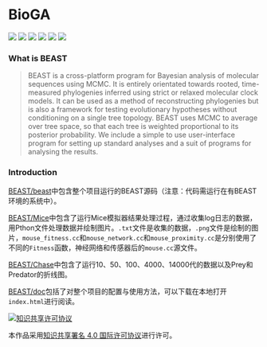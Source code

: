 # BioGA
![](https://img.shields.io/badge/dynamic/json?color=%231D1B1B&label=Github&query=%24.data.totalSubs&url=https%3A%2F%2Fapi.spencerwoo.com%2Fsubstats%2F%3Fsource%3Dgithub%26queryKey%3DHurleyJames) ![](https://img.shields.io/badge/dynamic/json?color=%232093DC&label=Twitter&query=%24.data.totalSubs&url=https%3A%2F%2Fapi.spencerwoo.com%2Fsubstats%2F%3Fsource%3Dtwitter%26queryKey%3DHurleyHuang23) ![](https://img.shields.io/badge/dynamic/json?color=%233FA4DA&label=Telegram&query=%24.data.totalSubs&url=https%3A%2F%2Fapi.spencerwoo.com%2Fsubstats%2F%3Fsource%3Dtelegram%26queryKey%3DHurleyJames) ![](https://img.shields.io/badge/dynamic/json?color=%23E79437&label=微博&query=%24.data.totalSubs&url=https%3A%2F%2Fapi.spencerwoo.com%2Fsubstats%2F%3Fsource%3Dweibo%26queryKey%3D5628559861) ![](https://img.shields.io/badge/dynamic/json?color=%23097BE9&label=知乎&query=%24.data.totalSubs&url=https%3A%2F%2Fapi.spencerwoo.com%2Fsubstats%2F%3Fsource%3Dzhihu%26queryKey%3Dhuang-peng-yuan-91) ![](https://img.shields.io/badge/dynamic/json?color=%23199C59&label=酷安&query=%24.data.totalSubs&url=https%3A%2F%2Fapi.spencerwoo.com%2Fsubstats%2F%3Fsource%3Dcoolapk%26queryKey%3D795519)  

### What is BEAST

> BEAST is a cross-platform program for Bayesian analysis of molecular sequences using MCMC. It is entirely orientated towards rooted, time-measured phylogenies inferred using strict or relaxed molecular clock models. It can be used as a method of reconstructing phylogenies but is also a framework for testing evolutionary hypotheses without conditioning on a single tree topology. BEAST uses MCMC to average over tree space, so that each tree is weighted proportional to its posterior probability. We include a simple to use user-interface program for setting up standard analyses and a suit of programs for analysing the results.

### Introduction

[BEAST/beast](BEAST/beast)中包含整个项目运行的BEAST源码（注意：代码需运行在有BEAST环境的系统中）。

[BEAST/Mice](BEAST/Mice)中包含了运行Mice模拟器结果处理过程，通过收集log日志的数据，用Pthon文件处理数据并绘制图片。`.txt`文件是收集的数据，`.png`文件是绘制的图片，`mouse_fitness.cc`和`mouse_network.cc`和`mouse_proximity.cc`是分别使用了不同的`Fitness`函数，神经网络和传感器后的`mouse.cc`源文件。

[BEAST/Chase](BEAST/Chase)中包含了运行10、50、100、4000、14000代的数据以及Prey和Predator的折线图。

[BEAST/doc](BEAST/doc)包括了对整个项目的配置与使用方法，可以下载在本地打开`index.html`进行阅读。

<a rel="license" href="http://creativecommons.org/licenses/by/4.0/"><img alt="知识共享许可协议" style="border-width:0" src="https://i.creativecommons.org/l/by/4.0/88x31.png" /></a>

本作品采用<a rel="license" href="http://creativecommons.org/licenses/by/4.0/">知识共享署名 4.0 国际许可协议</a>进行许可。